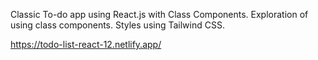 Classic To-do app using React.js with Class Components.
Exploration of using class components.
Styles using Tailwind CSS.

https://todo-list-react-12.netlify.app/

